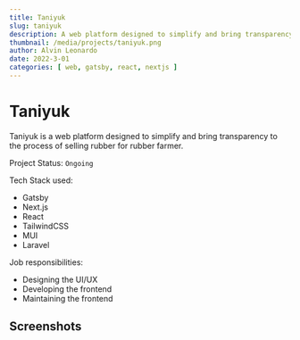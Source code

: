 ```yaml
---
title: Taniyuk
slug: taniyuk
description: A web platform designed to simplify and bring transparency to the process of selling rubber for rubber farmer.
thumbnail: /media/projects/taniyuk.png
author: Alvin Leonardo
date: 2022-3-01
categories: [ web, gatsby, react, nextjs ]
---
```


# Taniyuk

Taniyuk is a web platform designed to simplify and bring transparency to the process of selling rubber for rubber farmer.

Project Status: `Ongoing`

Tech Stack used:
* Gatsby
* Next.js
* React
* TailwindCSS
* MUI
* Laravel

Job responsibilities:
* Designing the UI/UX
* Developing the frontend
* Maintaining the frontend

## Screenshots
